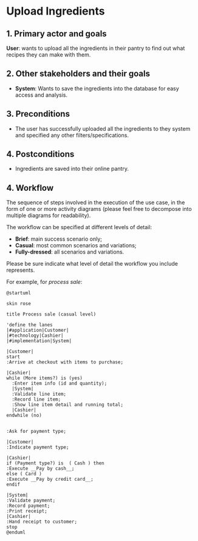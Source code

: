 # Upload Ingredients

## 1. Primary actor and goals
__User__: wants to upload all the ingredients in their pantry to find out what recipes they can make with them.


## 2. Other stakeholders and their goals

* __System__: Wants to save the ingredients into the database for easy access and analysis.



## 3. Preconditions

* The user has successfully uploaded all the ingredients to they system and specified any other filters/specifications.

## 4. Postconditions

* Ingredients are saved into their online pantry.


## 4. Workflow

The sequence of steps involved in the execution of the use case, in the form of one or more activity diagrams (please feel free to decompose into multiple diagrams for readability).

The workflow can be specified at different levels of detail:

* __Brief__: main success scenario only;
* __Casual__: most common scenarios and variations;
* __Fully-dressed__: all scenarios and variations.

Please be sure indicate what level of detail the workflow you include represents.

For example, for _process sale_:

```plantuml
@startuml

skin rose

title Process sale (casual level)

'define the lanes
|#application|Customer|
|#technology|Cashier|
|#implementation|System|

|Customer|
start
:Arrive at checkout with items to purchase;

|Cashier|
while (More items?) is (yes)
  :Enter item info (id and quantity);
  |System|
  :Validate line item;
  :Record line item;
  :Show line item detail and running total;
  |Cashier|
endwhile (no)


:Ask for payment type;

|Customer|
:Indicate payment type;

|Cashier|
if (Payment type?) is  ( Cash ) then
:Execute __Pay by cash__;
else ( Card ) 
:Execute __Pay by credit card__;
endif

|System|
:Validate payment;
:Record payment;
:Print receipt;
|Cashier|
:Hand receipt to customer;
stop
@enduml
```


